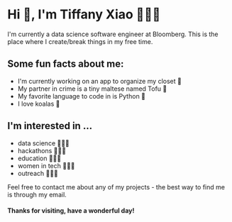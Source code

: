 # Hi 👋, I'm Tiffany Xiao 👩🏻‍💻
I'm currently a data science software engineer at Bloomberg. This is the place where I create/break things in my free time. 

## Some fun facts about me: 
- I'm currently working on an app to organize my closet 👚
- My partner in crime is a tiny maltese named Tofu 🐶
- My favorite language to code in is Python 🐍
- I love koalas 🐨

## I'm interested in ... 
- data science 🕵🏻‍♀️
- hackathons 👩🏻‍🎨
- education 👩🏻‍🏫
- women in tech 🦸🏻‍♀️
- outreach 👷🏻‍♀️

Feel free to contact me about any of my projects - the best way to find me is through my email. 

#### Thanks for visiting, have a wonderful day! 
